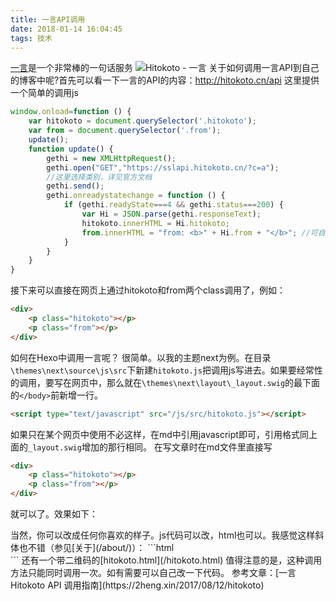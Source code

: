 ```yaml
---
title: 一言API调用
date: 2018-01-14 16:04:45
tags: 技术
---
```

[一言](http://hitokoto.cn/)是一个非常棒的一句话服务
![Hitokoto - 一言](https://ooo.0o0.ooo/2018/01/21/5a64a3083be83.jpg)
关于如何调用一言API到自己的博客中呢?首先可以看一下一言的API的内容：http://hitokoto.cn/api
这里提供一个简单的调用js
<!-- more -->
```javascript
window.onload=function () {
    var hitokoto = document.querySelector('.hitokoto');
    var from = document.querySelector('.from');
    update();
    function update() {
        gethi = new XMLHttpRequest();
        gethi.open("GET","https://sslapi.hitokoto.cn/?c=a");
        //这里选择类别，详见官方文档
        gethi.send();
        gethi.onreadystatechange = function () {
            if (gethi.readyState===4 && gethi.status===200) {
                var Hi = JSON.parse(gethi.responseText);
                hitokoto.innerHTML = Hi.hitokoto;
                from.innerHTML = "from: <b>" + Hi.from + "</b>"; //可自定义输出格式
            }
        }
    }
}
```
接下来可以直接在网页上通过hitokoto和from两个class调用了，例如：
```html
<div>
    <p class="hitokoto"></p>
    <p class="from"></p>
</div>
```
如何在Hexo中调用一言呢？
很简单。以我的主题next为例。在目录`\themes\next\source\js\src`下新建`hitokoto.js`把调用js写进去。如果要经常性的调用，要写在网页中，那么就在`\themes\next\layout\_layout.swig`的最下面的`</body>`前新增一行。
```html
<script type="text/javascript" src="/js/src/hitokoto.js"></script>
```
如果只在某个网页中使用不必这样，在md中引用javascript即可，引用格式同上面的`_layout.swig`增加的那行相同。
在写文章时在md文件里直接写
```html
<div>
    <p class="hitokoto"></p>
    <p class="from"></p>
</div>
```
就可以了。效果如下：
<script type="text/javascript" src="/js/src/hitokoto.js"></script>
<div>
    <p class="hitokoto"></p>
    <p class="from"></p>
</div>
当然，你可以改成任何你喜欢的样子。js代码可以改，html也可以。我感觉这样斜体也不错（参见[关于](/about/)）：
```html
<div>
    <i class="hitokoto"></i><i class="from"></i>
</div>
```
还有一个带二维码的[hitokoto.html](/hitokoto.html)
值得注意的是，这种调用方法只能同时调用一次。如有需要可以自己改一下代码。
参考文章：[一言Hitokoto API 调用指南](https://2heng.xin/2017/08/12/hitokoto)